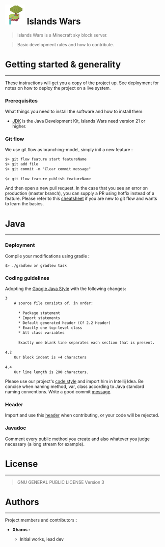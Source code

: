# <img src="https://raw.githubusercontent.com/islands-wars/guidelines/master/ASSETS/icon.png" width="64"> Islands Wars 


> Islands Wars is a Minecraft sky block server.

> Basic development rules and how to contribute.


# Getting started & generality
---

These instructions will get you a copy of the project up. See deployment for notes on how to deploy the project on a live system.

### Prerequisites

What things you need to install the software and how to install them
* [JDK] is the Java Development Kit, Islands Wars need version 21 or higher.

### Git flow

We use git flow as branching-model, simply init a new feature :
```shell
$> git flow feature start featureName
$> git add file
$> git commit -m "Clear commit message"

$> git flow feature publish featureName
```
And then open a new pull request. In the case that you see an error on production (master branch), you can supply a PR using hotfix instead of a feature.
Please refer to this [cheatsheet] if you are new to git flow and wants to learn the basics.


# Java
---
### Deployment

Compile your modifications using gradle :
```shell
$> ./gradlew or gradlew task
```

### Coding guidelines

Adopting the [Google Java Style] with the following changes:

```
3
    A source file consists of, in order:

      * Package statement
      * Import statements
      * Default generated header (Cf 2.2 Header)
      * Exactly one top-level class
      * All class variables
      
      Exactly one blank line separates each section that is present.

4.2
    Our block indent is +4 characters

4.4
    Our line length is 200 characters.
```
Please use our project's [code style] and import him in Intellij Idea.
Be concise when naming method, var, class according to Java standard naming conventions.
Write a good commit [message].

### Header

Import and use this [header] when contributing, or your code will be rejected.

### Javadoc

Comment every public method you create and also whatever you judge necessary (a long stream for example).


# License
---

> GNU GENERAL PUBLIC LICENSE Version 3

# Authors
---

Project members and contributors :

* **Xharos :**
  * Initial works, lead dev
    
   [JDK]: <http://www.oracle.com/technetwork/java/javase/downloads/jdk8-downloads-2133151.html>
   [cheatsheet]: <https://danielkummer.github.io/git-flow-cheatsheet/>
   [message]: <https://cbea.ms/git-commit/>
   [Google Java Style]: <https://google.github.io/styleguide/javaguide.html>
   [code style]: <https://github.com/islands-wars/guidelines/blob/master/JAVA/islands_scheme.xml>
   [header]: <https://github.com/islands-wars/guidelines/blob/master/JAVA/HEADER>